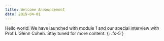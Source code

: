```yaml
---
title: Welcome Announcement
date: 2019-04-01
---
```


Hello world!  We have launched with module 1 and our special interview with Prof I. Glenn Cohen. Stay tuned for more content.
{: .fs-5 }
